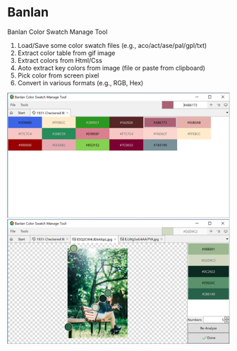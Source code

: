 # Banlan
Banlan Color Swatch Manage Tool
1. Load/Save some color swatch files (e.g., aco/act/ase/pal/gpl/txt)
2. Extract color table from gif image
3. Extract colors from Html/Css
4. Aoto extract key colors from image (file or paste from clipboard)
5. Pick color from screen pixel
6. Convert in various formats (e.g., RGB, Hex)

![Screenshot1](https://github.com/funwaywang/Banlan/blob/master/Documents/Images/screenshot_1.png "Main screen")
![Screenshot2](https://github.com/funwaywang/Banlan/blob/master/Documents/Images/screenshot_2.png "Extract colors from image")
